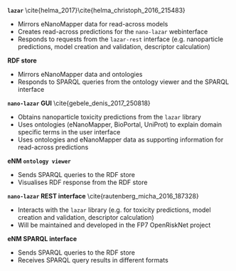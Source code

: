 **`lazar`** \cite{helma_2017}\cite{helma_christoph_2016_215483}

  - Mirrors eNanoMapper data for read-across models
  - Creates read-across predictions for the `nano-lazar` webinterface
  - Responds to requests from the `lazar-rest` interface (e.g. nanoparticle predictions, model creation and validation, descriptor calculation)

**RDF store**

  - Mirrors eNanoMapper data and ontologies
  - Responds to SPARQL queries from the ontology viewer and the SPARQL interface

**`nano-lazar` GUI** \cite{gebele_denis_2017_250818}

  - Obtains nanoparticle toxicity predictions from the `lazar` library
  - Uses ontologies (eNanoMapper, BioPortal, UniProt) to explain domain specific terms in the user interface
  - Uses ontologies and eNanoMapper data as supporting information for read-across predictions

**eNM `ontology viewer`**

  - Sends SPARQL queries to the RDF store
  - Visualises RDF response from the RDF store

**`nano-lazar` REST interface** \cite{rautenberg_micha_2016_187328}

  - Interacts with the `lazar` library (e.g. for toxicity predictions, model creation and validation, descriptor calculation)
  - Will be maintained and developed in the FP7 OpenRiskNet project

**eNM SPARQL interface**

  - Sends SPARQL queries to the RDF store
  - Receives SPARQL query results in different formats


